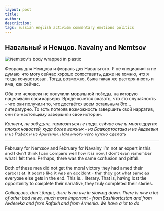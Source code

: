 ```yaml
---
layout: post
title: 
author:
description: 
tags: russian english activism commentary emotions politics 
---
```

## Навальный и Немцов. Navalny and Nemtsov

![Nemtsov's body wrapped in plastic](https://github.com/sansmerde/sansmerde.github.io/assets/156181842/7303936c-d3d4-4c6f-8d4d-f6f6ae90a1c7)

Февраль для Немцова и февраль для Навального. Я не специалист и не думаю, что могу сейчас хорошо сопоставить, даже не помню, что я тогда почувствовал. Тогда, возможно, была такая же растерянность и яма, как сейчас. 

Оба эти человека не получили моральной победы, на которую нацеливали свои карьеры. Вроде хочется сказать, что это случайность - что они получили то, что достаётся всем остальным Это... литературно. То есть потеряв возможность завершить свой нарратив, они по-настоящему завершили свои истории.

*Коллеги, не забудьте, тормозиться не надо, сейчас очень много других плохих новостей, куда более важных - из Башкортостана и из Авдеевки и из Рафах и из Армении. Нам много чего нужно сделать*

---

February for Nemtsov and February for Navalny. I’m not an expert in this and I don’t think I can compare well how it is now, I don’t even remember what I felt then. Perhaps, there was the same confusion and pitfall.

Both of these men did not get the moral victory they had aimed their careers at. It seems like it was an accident - that they got what same as everyone else gets in the end. This is... literary. That is, having lost the opportunity to complete their narrative, they truly completed their stories.

*Colleagues, don’t forget, there is no use in slowing down. There is now a lot of other bad news, much more important - from Bashkortostan and from Avdeevka and from Rafakh and from Armenia. We have a lot to do*

